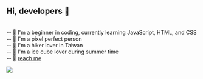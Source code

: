 <h2> Hi, developers 👋 </h2>
<br>
-- 🐤 I'm a beginner in coding, currently learning JavaScript, HTML, and CSS <br>
-- 🧐 I'm a pixel perfect person <br>
-- 💚 I'm a hiker lover in Taiwan <br>
-- 🧊 I'm a ice cube lover during summer time <br>
-- 📮 <a href="mailto:bun.coding@gmail.com">reach me</a>

![](https://komarev.com/ghpvc/?username=thisIsBun)
